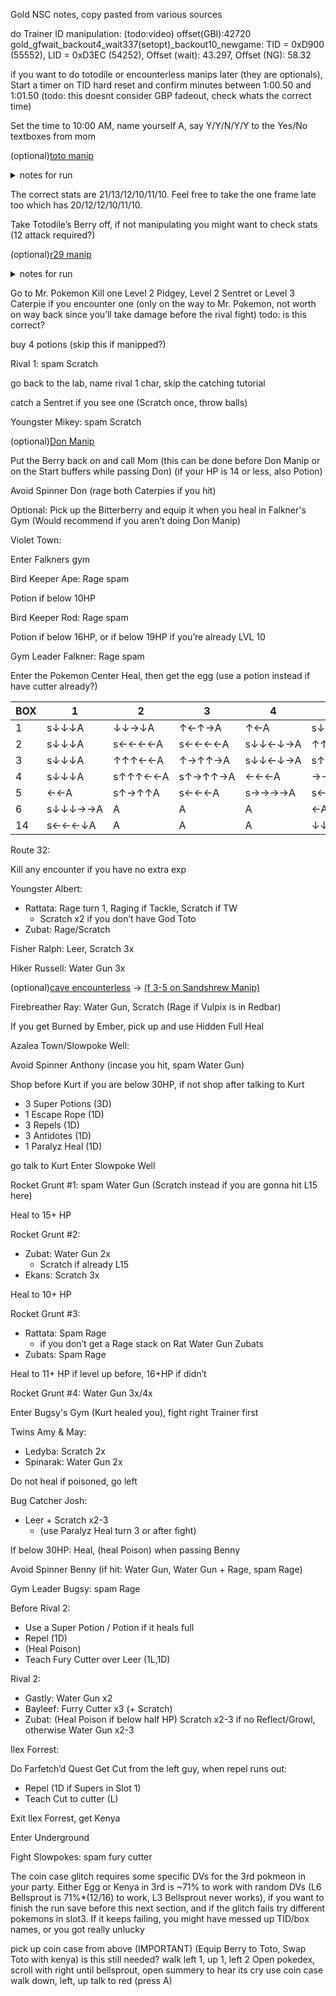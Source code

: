Gold NSC notes, copy pasted from various sources

do Trainer ID manipulation: (todo:video) offset(GBI):42720
gold_gfwait_backout4_wait337(setopt)_backout10_newgame: TID = 0xD900 (55552), LID = 0xD3EC (54252), Offset (wait): 43.297, Offset (NG): 58.32


if you want to do totodile or encounterless manips later (they are optionals), Start a timer on TID hard reset and confirm minutes between 1:00.50 and 1:01.50 (todo: this doesnt consider GBP fadeout, check whats the correct time)

Set the time to 10:00 AM, name yourself A, say Y/Y/N/Y/Y to the Yes/No textboxes from mom

(optional)[toto manip](https://pastebin.com/GirxGiU9)
<details>
<summary>notes for run</summary>
<br>

8. 0x89C2 (20/12/12/9/10/10)    ; npc: r
9. 0x1B43 (21/11/12/9/10/9) / (20/11/12/9/10/9)    ; npc: l
10. 0x394F (21/11/12/10/11/9) / (21/11/12/9/9/9)   ; npc: u
11. **0xFDFF (21/13/12/10/11/10)   ; npc: d**
12. **0xDECF (20/12/12/10/11/10)   ; npc: u**
13. 0xC7A6 (20/12/12/10/10/10)   ; npc: u
14. 0x3501 (21/11/11/9/9/9) / (20/11/12/9/10/9)     ; npc: u
15. 0xBF79 (21/12/12/10/10/10)   ; npc: l

</details>


The correct stats are 21/13/12/10/11/10. Feel free to take the one frame late too which has 20/12/12/10/11/10.

Take Totodile’s Berry off, if not manipulating you might want to check stats (12 attack required?)

(optional)[r29 manip](https://pastebin.com/bjBqGeCQ)
<details>
<summary>notes for run</summary>
<br>

- Pass 1: https://imgur.com/a/R5iZhvy
- Pass 2: https://imgur.com/a/E3VgHos

12. u -> d          (2/60 IGT: l -> u)                 * instant, 2/60 IGT is after ~8 tiles
13. r -> u          (2/60 IGT: r -> d, 1/60 IGT: d)    * instant, including IGTs             
14. **r -> l          (2/60 IGT: d -> r)                 * changes direction instantly, including IGTs**
15. **d -> r          (no IGTs)                          * changes direction after ~8 tiles**
16. **l               (2/60 IGT: u -> d)                 * IGT NPC changes direction after ~10 tiles**
17. d -> l -> d     (2/60 IGT: d -> u -> r)            * instant, including IGTs
18. d -> l          (no IGTs)                          * after ~11 tiles
</details>

Go to Mr. Pokemon
Kill one Level 2 Pidgey, Level 2 Sentret or Level 3 Caterpie if you encounter one (only on the way to Mr. Pokemon, not worth on way back  since you’ll take damage before the rival fight)
todo: is this correct?

buy 4 potions (skip this if manipped?)

Rival 1: spam Scratch

go back to the lab, name rival 1 char, skip the catching tutorial

catch a Sentret if you see one (Scratch once, throw balls)

Youngster Mikey: spam Scratch

(optional)[Don Manip](https://pastebin.com/7KdSvbZG)

Put the Berry back on and call Mom (this can be done before Don Manip or on the Start buffers while passing Don) (if your HP is 14 or less, also Potion)

Avoid Spinner Don (rage both Caterpies if you hit)

Optional: Pick up the Bitterberry and equip it when you heal in Falkner's Gym (Would recommend if you aren’t doing Don Manip)

Violet Town:

Enter Falkners gym

Bird Keeper Ape: Rage spam

Potion if below 10HP

Bird Keeper Rod: Rage spam

Potion if below 16HP, or if below 19HP if you’re already LVL 10

Gym Leader Falkner: Rage spam

Enter the Pokemon Center
Heal, then get the egg
(use a potion instead if have cutter already?)

| BOX | 1   | 2   | 3   | 4   | 5   | 6   | 7   | 8   | NAME |
| --- | --- | --- | --- | --- | --- | --- | --- | --- | ---- |
| 1   | s↓↓↓A | ↓↓→↓A | ↑←↑→A | ↑←A | s↓↓→↓A | s↑←↑←A | ↑←A | ←↓A | éd2éD9'v7 |  
| 2   | s↓↓↓A | s←←←←A | s←←←←A | s↓↓←↓→A | ↑↑←A | s→→A | SA |  | é['dH.9 |
| 3   | s↓↓↓A | ↑↑↑←←A | ↑→↑↑→A | s↓↓←↓→A | s↑→↑↑A | ↓↓←↓A | ↑→↑↑→A | SA | éh'dHég'd |
| 4   | s↓↓↓A | s↑↑↑←←A | s↑→↑↑→A | ←←←A | →→A | A | s←↓A | s→→A | éH'd'véé&2 |
| 5   | ←←A | s↑→↑↑A | s←←←A | s→→→→A | s←←←←A | s→→→A | A | →→→↓A | Hé]'d]éé4 |
| 6   | s↓↓↓→→A | A | A | A | ←A | SA |  |  | 'l'l'l'l'd |
| 14  | s←←←↓A | A | A | A | ↓↓↓←←A | ↑←A | ↑A | ←←↓↓A | pppp5'mv2 |

Route 32:

Kill any encounter if you have no extra exp

Youngster Albert:
 -  Rattata: Rage turn 1, Raging if Tackle, Scratch if TW
    - Scratch x2 if you don’t have God Toto
 -  Zubat: Rage/Scratch

Fisher Ralph: Leer, Scratch 3x

Hiker Russell:  Water Gun 3x

(optional)[cave encounterless](https://cdn.discordapp.com/attachments/751229264816504932/757277654679289977/uce.png) ->
[(f 3-5 on Sandshrew Manip)](https://pastebin.com/vuQixFYT)


Firebreather Ray: Water Gun, Scratch (Rage if Vulpix is in Redbar)

If you get Burned by Ember, pick up and use Hidden Full Heal

Azalea Town/Slowpoke Well:

Avoid Spinner Anthony (incase you hit, spam Water Gun)

Shop before Kurt if you are below 30HP, if not shop after talking to Kurt

- 3 Super Potions (3D)
- 1 Escape Rope (1D)
- 3 Repels (1D)
- 3 Antidotes (1D)
- 1 Paralyz Heal (1D)

go talk to Kurt
Enter Slowpoke Well

Rocket Grunt #1: spam Water Gun (Scratch instead if you are gonna hit L15 here)

Heal to 15+ HP

Rocket Grunt #2:
- Zubat: Water Gun 2x
  - Scratch if already L15
- Ekans: Scratch 3x

Heal to 10+ HP

Rocket Grunt #3:
- Rattata: Spam Rage
  - if you don’t get a Rage stack on Rat Water Gun Zubats
- Zubats: Spam Rage

Heal to 11+ HP if level up before, 16+HP if didn’t

Rocket Grunt #4: Water Gun 3x/4x

Enter Bugsy's Gym (Kurt healed you), fight right Trainer first

Twins Amy & May:
- Ledyba: Scratch 2x
- Spinarak: Water Gun 2x

Do not heal if poisoned, go left

Bug Catcher Josh:
- Leer + Scratch x2-3
  - (use Paralyz Heal turn 3 or after fight)


If below 30HP: Heal, (heal Poison) when passing Benny

Avoid Spinner Benny (if hit: Water Gun, Water Gun + Rage, spam Rage)

Gym Leader Bugsy: spam Rage

Before Rival 2:
- Use a Super Potion / Potion if it heals full
- Repel (1D)
- (Heal Poison)
- Teach Fury Cutter over Leer (1L,1D)

Rival 2:
- Gastly: Water Gun x2
- Bayleef: Furry Cutter x3 (+ Scratch)
- Zubat: (Heal Poison if below half HP) Scratch x2-3 if no Reflect/Growl, otherwise Water Gun x2-3

Ilex Forrest:

Do Farfetch’d Quest
Get Cut from the left guy, when repel runs out:
- Repel (1D if Supers in Slot 1)
- Teach Cut to cutter (L)

Exit Ilex Forrest, get Kenya

Enter Underground

Fight Slowpokes: spam fury cutter

The coin case glitch requires some specific DVs for the 3rd pokmeon in your party.
Either Egg or Kenya in 3rd is ~71% to work with random DVs (L6 Bellsprout is 71%*(12/16) to work, L3 Bellsprout never works), if you want to finish the run save before this next section, and if the glitch fails try different pokemons in slot3.
If it keeps failing, you might have messed up TID/box names, or you got really unlucky

pick up coin case from above (IMPORTANT)
(Equip Berry to Toto, Swap Toto with kenya) is this still needed?
walk left 1, up 1, left 2
Open pokedex, scroll with right until bellsprout, open summery to hear its cry
use coin case
walk down, left, up
talk to red (press A)
